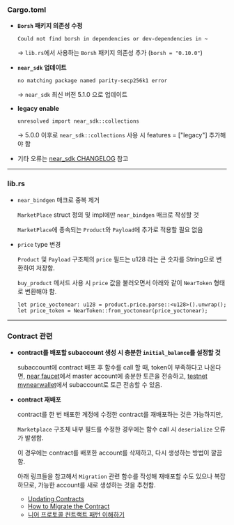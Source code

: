 ### Cargo.toml

- **`Borsh` 패키지 의존성 수정**
    
    `Could not find borsh in dependencies or dev-dependencies in ~`

    → `lib.rs`에서 사용하는 `Borsh` 패키지 의존성 추가 (`borsh = "0.10.0"`)

- **`near_sdk` 업데이트**

    `no matching package named parity-secp256k1 error`
    
    → `near_sdk` 최신 버전 5.1.0 으로 업데이트

- **legacy enable**
  
    `unresolved import near_sdk::collections`
    
    → 5.0.0 이후로 `near_sdk::collections` 사용 시 features = ["legacy"] 추가해야 함
    

- 기타 오류는 [near_sdk CHANGELOG](https://github.com/near/near-sdk-rs/blob/master/CHANGELOG.md) 참고

---

### lib.rs

- `near_bindgen` 매크로 중복 제거
    
    `MarketPlace` struct 정의 및 impl에만 `near_bindgen` 매크로 작성할 것
    
    `MarketPlace`에 종속되는 `Product`와 `Payload`에 추가로 적용할 필요 없음

- `price` type 변경
    
    `Product` 및 `Payload` 구조체의 `price` 필드는 u128 라는 큰 숫자를 String으로 변환하여 저장함.

    `buy_product` 메서드 사용 시 `price` 값을 불러오면서 아래와 같이 `NearToken` 형태로 변환해야 함.

    ```
    let price_yoctonear: u128 = product.price.parse::<u128>().unwrap();
    let price_token = NearToken::from_yoctonear(price_yoctonear);
    ```

---

### Contract 관련

- **contract를 배포할 subaccount 생성 시 충분한 `initial_balance`를 설정할 것**

    subaccount에 contract 배포 후 함수를 call 할 때, token이 부족하다고 나온다면,
    [near faucet](https://near-faucet.io/)에서 master account에 충분한 토큰을 전송하고,
    [testnet mynearwallet](https://testnet.mynearwallet.com/send-money)에서 subaccount로 토큰 전송할 수 있음.

- **contract 재배포**

    contract를 한 번 배포한 계정에 수정한 contract를 재배포하는 것은 가능하지만,
    
    `Marketplace` 구조체 내부 필드를 수정한 경우에는 함수 call 시 `deserialize` 오류가 발생함.

    이 경우에는 contract를 배포한 account를 삭제하고, 다시 생성하는 방법이 깔끔함.

    아래 링크들을 참고해서 `Migration` 관련 함수를 작성해 재배포할 수도 있으나 복잡하므로, 가능한 account를 새로 생성하는 것을 추천함.

    - [Updating Contracts](https://docs.near.org/build/smart-contracts/release/upgrade#updating-through-tools)
    - [How to Migrate the Contract](https://docs.welldonestudio.io/tutorials/near-ecosystem/migrate-contract/)
    - [니어 프로토콜 컨트랙트 패턴 이해하기](https://medium.com/dsrv/near-102-understanding-near-protocol-smart-contract-pattern-bc2f746fd4ba)